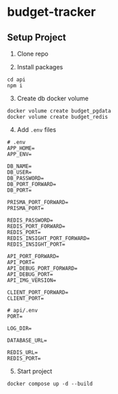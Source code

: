 # budget-tracker

## Setup Project 
1. Clone repo

2. Install packages
```shell
cd api
npm i
```

3. Create db docker volume
```
docker volume create budget_pgdata
docker volume create budget_redis
```

4. Add `.env` files
```
# .env
APP_HOME=
APP_ENV=

DB_NAME=
DB_USER=
DB_PASSWORD=
DB_PORT_FORWARD=
DB_PORT=

PRISMA_PORT_FORWARD=
PRISMA_PORT=

REDIS_PASSWORD=
REDIS_PORT_FORWARD=
REDIS_PORT=
REDIS_INSIGHT_PORT_FORWARD=
REDIS_INSIGHT_PORT=

API_PORT_FORWARD=
API_PORT=
API_DEBUG_PORT_FORWARD=
API_DEBUG_PORT=
API_IMG_VERSION=

CLIENT_PORT_FORWARD=
CLIENT_PORT=
```
```
# api/.env
PORT=

LOG_DIR=

DATABASE_URL=

REDIS_URL=
REDIS_PORT=
```

5. Start project 
```
docker compose up -d --build
```
